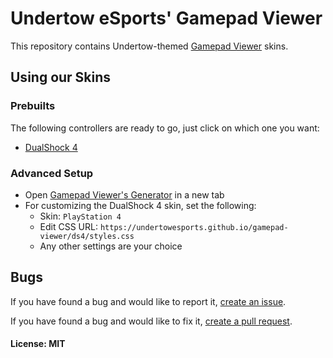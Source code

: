 # Undertow eSports' Gamepad Viewer
This repository contains Undertow-themed [Gamepad Viewer](https://gamepadviewer.com/) skins.

## Using our Skins

### Prebuilts
The following controllers are ready to go, just click on which one you want:
* [DualShock 4](https://gamepadviewer.com/?p=1&s=5&editcss=https%3A%2F%2Fundertowesports.github.io%2Fgamepad-viewer%2Fds4%2Fstyles.css)

### Advanced Setup
* Open [Gamepad Viewer's Generator](https://gamepadviewer.com/#generate) in a new tab
* For customizing the DualShock 4 skin, set the following:
    * Skin: `PlayStation 4`
    * Edit CSS URL: `https://undertowesports.github.io/gamepad-viewer/ds4/styles.css`
    * Any other settings are your choice

## Bugs
If you have found a bug and would like to report it, [create an issue](/issues).

If you have found a bug and would like to fix it, [create a pull request](/pulls).


#### License: MIT